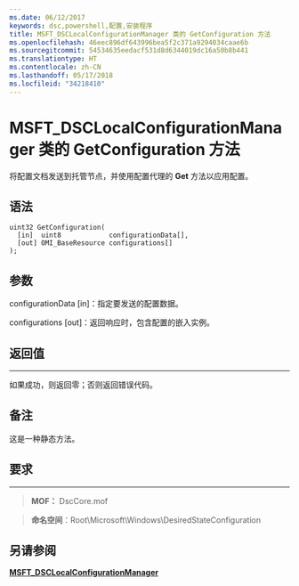 ```yaml
---
ms.date: 06/12/2017
keywords: dsc,powershell,配置,安装程序
title: MSFT_DSCLocalConfigurationManager 类的 GetConfiguration 方法
ms.openlocfilehash: 46eec896df643996bea5f2c371a9294034caae6b
ms.sourcegitcommit: 54534635eedacf531d8d6344019dc16a50b8b441
ms.translationtype: HT
ms.contentlocale: zh-CN
ms.lasthandoff: 05/17/2018
ms.locfileid: "34218410"
---
```

# <a name="getconfiguration-method-of-the-msftdsclocalconfigurationmanager-class"></a>MSFT_DSCLocalConfigurationManager 类的 GetConfiguration 方法

将配置文档发送到托管节点，并使用配置代理的 **Get** 方法以应用配置。

<a name="syntax"></a>语法
------

```mof
uint32 GetConfiguration(
  [in]  uint8            configurationData[],
  [out] OMI_BaseResource configurations[]
);
```

<a name="parameters"></a>参数
----------

configurationData \[in\]：指定要发送的配置数据。

configurations \[out\]：返回响应时，包含配置的嵌入实例。

## <a name="return-value"></a>返回值
------------

如果成功，则返回零；否则返回错误代码。

## <a name="remarks"></a>备注

这是一种静态方法。

## <a name="requirements"></a>要求
------------
>**MOF：** DscCore.mof

>**命名空间**：Root\Microsoft\Windows\DesiredStateConfiguration


## <a name="see-also"></a>另请参阅


[**MSFT_DSCLocalConfigurationManager**](msft-dsclocalconfigurationmanager.md)